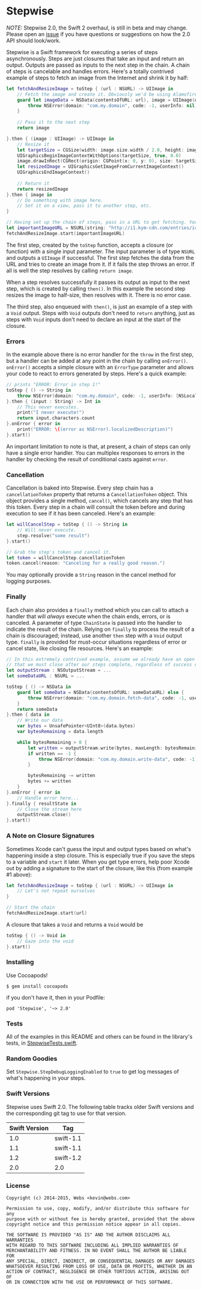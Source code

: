 # Stepwise

*NOTE:* Stepwise 2.0, the Swift 2 overhaul, is still in beta and may change. Please open an [issue](https://github.com/websdotcom/Stepwise/issues) if you have questions or suggestions on how the 2.0 API should look/work.

Stepwise is a Swift framework for executing a series of steps asynchronously. Steps are just closures that take an input and return an output. Outputs are passed as inputs to the next step in the chain. A chain of steps is cancelable and handles errors. Here's a totally contrived example of steps to fetch an image from the Internet and shrink it by half:

```swift
let fetchAndResizeImage = toStep { (url : NSURL) -> UIImage in
    // Fetch the image and create it. Obviously we'd be using Alamofire or something irl.
    guard let imageData = NSData(contentsOfURL: url), image = UIImage(data: imageData) else {
        throw NSError(domain: "com.my.domain", code: -1, userInfo: nil)
    }
    
    // Pass it to the next step
    return image

}.then { (image : UIImage) -> UIImage in
    // Resize it
    let targetSize = CGSize(width: image.size.width / 2.0, height: image.size.height / 2.0)
    UIGraphicsBeginImageContextWithOptions(targetSize, true, 0.0)
    image.drawInRect(CGRect(origin: CGPoint(x: 0, y: 0), size: targetSize))
    let resizedImage = UIGraphicsGetImageFromCurrentImageContext()
    UIGraphicsEndImageContext()
    
    // Return it
    return resizedImage
}.then { image in
    // Do something with image here.
    // Set it on a view, pass it to another step, etc.
}

// Having set up the chain of steps, pass in a URL to get fetching. You can also do this one the chain directly by just following up the final `then { }` with `.start(...)`. 
let importantImageURL = NSURL(string: "http://i1.kym-cdn.com/entries/icons/original/000/000/774/lime-cat.jpg")!
fetchAndResizeImage.start(importantImageURL)
```

The first step, created by the `toStep` function, accepts a closure (or function) with a single input parameter. The input parameter is of type `NSURL` and outputs a `UIImage` if successful. The first step fetches the data from the URL and tries to create an image from it. If it fails the step throws an error. If all is well the step resolves by calling `return image`.

When a step resolves successfully it passes its output as input to the next step, which is created by calling `then()`. In this example the second step resizes the image to half-size, then resolves with it. There is no error case.

The third step, also enqueued with `then()`, is just an example of a step with a `Void` output. Steps with `Void` outputs don't need to `return` anything, just as steps with `Void` inputs don't need to declare an input at the start of the closure.

### Errors

In the example above there is no error handler for the `throw` in the first step, but a handler can be added at any point in the chain by calling `onError()`. `onError()` accepts a simple closure with an `ErrorType` parameter and allows your code to react to errors generated by steps. Here's a quick example:

```swift
// prints "ERROR: Error in step 1!"
toStep { () -> String in
    throw NSError(domain: "com.my.domain", code: -1, userInfo: [NSLocalizedDescriptionKey : "Error in step 1!"])
}.then { (input : String) -> Int in
    // This never executes.
    print("I never execute!")
    return input.characters.count
}.onError { error in
    print("ERROR: \((error as NSError).localizedDescription)")
}.start()
```

An important limitation to note is that, at present, a chain of steps can only have a single error handler. You can multiplex responses to errors in the handler by checking the result of conditional casts against `error`.

### Cancellation

Cancellation is baked into Stepwise. Every step chain has a `cancellationToken` property that returns a `CancellationToken` object. This object provides a single method, `cancel()`, which cancels any step that has this token. Every step in a chain will consult the token before and during execution to see if it has been canceled. Here's an example:

```swift
let willCancelStep = toStep { () -> String in
    // Will never execute.
    step.resolve("some result")
}.start()

// Grab the step's token and cancel it.
let token = willCancelStep.cancellationToken
token.cancel(reason: "Canceling for a really good reason.")
```

You may optionally provide a `String` reason in the cancel method for logging purposes.

### Finally

Each chain also provides a `finally` method which you can call to attach a handler that will *always* execute when the chain ends, errors, or is canceled. A parameter of type `ChainState` is passed into the handler to indicate the result of the chain. Relying on `finally` to process the result of a chain is discouraged; instead, use another `then` step with a `Void` output type. `finally` is provided for must-occur situations regardless of error or cancel state, like closing file resources. Here's an example:

```swift
// In this extremely contrived example, assume we already have an open `NSOutputStream`
// that we must close after our steps complete, regardless of success or erroring out.
let outputStream : NSOutputStream = ...
let someDataURL : NSURL = ...

toStep { () -> NSData in
    guard let someData = NSData(contentsOfURL: someDataURL) else {
        throw NSError(domain: "com.my.domain.fetch-data", code: -1, userInfo: nil)
    }
    return someData
}.then { data in
    // Write our data
    var bytes = UnsafePointer<UInt8>(data.bytes)
    var bytesRemaining = data.length

    while bytesRemaining > 0 {
        let written = outputStream.write(bytes, maxLength: bytesRemaining)
        if written == -1 {
            throw NSError(domain: "com.my.domain.write-data", code: -1, userInfo: nil)
        }

        bytesRemaining -= written
        bytes += written
    }
}.onError { error in
    // Handle error here...
}.finally { resultState in
    // Close the stream here
    outputStream.close()
}.start()
```

### A Note on Closure Signatures

Sometimes Xcode can't guess the input and output types based on what's happening inside a step closure. This is especially true if you save the steps to a variable and `start` it later. When you get type errors, help poor Xcode out by adding a signature to the start of the closure, like this (from example #1 above):

```swift
let fetchAndResizeImage = toStep { (url : NSURL) -> UIImage in
    // Let's not repeat ourselves
}

// Start the chain
fetchAndResizeImage.start(url)
```

A closure that takes a `Void` and returns a `Void` would be

```swift
toStep { () -> Void in
    // Gaze into the void
}.start()
```

### Installing

Use Cocoapods!

    $ gem install cocoapods

if you don't have it, then in your Podfile:

    pod 'Stepwise', '~> 2.0'

### Tests

All of the examples in this README and others can be found in the library's tests, in [StepwiseTests.swift](https://github.com/websdotcom/Stepwise/blob/master/StepwiseTests/StepwiseTests.swift).

### Random Goodies

Set `Stepwise.StepDebugLoggingEnabled` to `true` to get log messages of what's happening in your steps.

### Swift Versions

Stepwise uses Swift 2.0. The following table tracks older Swift versions and the corresponding git tag to use for that version.

Swift Version | Tag
------------- | ---
1.0 | swift-1.1
1.1 | swift-1.1
1.2 | swift-1.2
2.0 | 2.0


### License

    Copyright (c) 2014-2015, Webs <kevin@webs.com>

    Permission to use, copy, modify, and/or distribute this software for any
    purpose with or without fee is hereby granted, provided that the above
    copyright notice and this permission notice appear in all copies.

    THE SOFTWARE IS PROVIDED "AS IS" AND THE AUTHOR DISCLAIMS ALL WARRANTIES
    WITH REGARD TO THIS SOFTWARE INCLUDING ALL IMPLIED WARRANTIES OF
    MERCHANTABILITY AND FITNESS. IN NO EVENT SHALL THE AUTHOR BE LIABLE FOR
    ANY SPECIAL, DIRECT, INDIRECT, OR CONSEQUENTIAL DAMAGES OR ANY DAMAGES
    WHATSOEVER RESULTING FROM LOSS OF USE, DATA OR PROFITS, WHETHER IN AN
    ACTION OF CONTRACT, NEGLIGENCE OR OTHER TORTIOUS ACTION, ARISING OUT OF
    OR IN CONNECTION WITH THE USE OR PERFORMANCE OF THIS SOFTWARE.